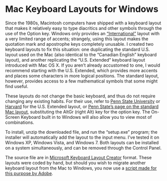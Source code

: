 Mac Keyboard Layouts for Windows
================================

Since the 1980s, Macintosh computers have shipped with a keyboard layout that makes it relatively easy to type diacritics and other symbols through the use of the Option key. Windows only provides an [“International”](http://tlt.its.psu.edu/suggestions/international/accents/codeint.html) layout with a very limited range of accents; strangely, using this layout makes the quotation mark and apostrophe keys completely unusable. I created two keyboard layouts to fix this situation: one duplicating the standard U.S. layout used on the Mac (also identical to the “Canadian English” keyboard layout), and another replicating the “U.S. Extended” keyboard layout introduced with Mac OS X. If you aren’t already accustomed to one, I would recommend starting with the U.S. Extended, which provides more accents and places some characters in more logical positions. The standard layout, however, provides access to a few mathematical symbols that some might find useful.

These layouts do not change the basic keyboard, and thus do not require changing any existing habits. For their use, refer to [Penn State University](http://symbolcodes.tlt.psu.edu/accents/codemacext.html) or [Harvard](http://isites.harvard.edu/fs/docs/icb.topic537340.files/USExtended.pdf) for the U.S. Extended layout, or [Penn State’s page on the standard Mac layout](http://tlt.its.psu.edu/suggestions/international/accents/codemac.html), substituting the AltGr (right Alt) key for the option key. The On-Screen Keyboard built in to Windows will also allow you to view most of combinations.

To install, unzip the downloaded file, and run the “setup.exe” program; the installer will automatically add the layout to the input menu. I’ve tested it on Windows XP, Windows Vista, and Windows 7. Both layouts can be installed on a system simultaneously, and can be removed through the Control Panel.

The source file are in [Microsoft Keyboard Layout Creator](http://msdn.microsoft.com/en-us/goglobal/bb964665) format. These layouts were coded by hand, but should you wish to migrate another keyboard layout from the Mac to Windows, you now use a [script made for this purpose by Adobe](http://blogs.adobe.com/typblography/2012/03/on-keyboard-layouts.html).
